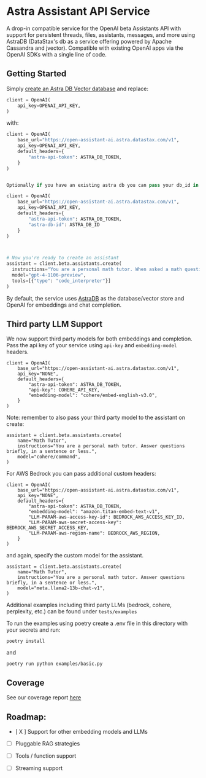 # Astra Assistant API Service

A drop-in compatible service for the OpenAI beta Assistants API with support for persistent threads, files, assistants, messages, and more using AstraDB (DataStax's db as a service offering powered by Apache Cassandra and jvector).
Compatible with existing OpenAI apps via the OpenAI SDKs with a single line of code.

## Getting Started

Simply [create an Astra DB Vector database](https://astra.datastax.com/signup) and replace:
```python
client = OpenAI(
    api_key=OPENAI_API_KEY,
)
```
with:
```python
client = OpenAI(
    base_url="https://open-assistant-ai.astra.datastax.com/v1", 
    api_key=OPENAI_API_KEY,
    default_headers={
        "astra-api-token": ASTRA_DB_TOKEN,
    }
)


Optionally if you have an existing astra db you can pass your db_id in a second header. Otherwise the system will create one on your behalf and name it `assistant_api_db` using your token. Note, this means that the first request will hang until your db is ready (could be a couple of minutes). This will only happen once.

client = OpenAI(
    base_url="https://open-assistant-ai.astra.datastax.com/v1", 
    api_key=OPENAI_API_KEY,
    default_headers={
        "astra-api-token": ASTRA_DB_TOKEN,
        "astra-db-id": ASTRA_DB_ID
    }
)



# Now you're ready to create an assistant
assistant = client.beta.assistants.create(
  instructions="You are a personal math tutor. When asked a math question, write and run code to answer the question.",
  model="gpt-4-1106-preview",
  tools=[{"type": "code_interpreter"}]
)
```

By default, the service uses [AstraDB](https://astra.datastax.com/signup) as the database/vector store and OpenAI for embeddings and chat completion.

## Third party LLM Support

We now support third party models for both embeddings and completion. Pass the api key of your service using `api-key` and `embedding-model` headers.

```
client = OpenAI(
    base_url="https://open-assistant-ai.astra.datastax.com/v1", 
    api_key="NONE",
    default_headers={
        "astra-api-token": ASTRA_DB_TOKEN,
        "api-key": COHERE_API_KEY,
        "embedding-model": "cohere/embed-english-v3.0",
    }
)
```


Note: remember to also pass your third party model to the assistant on create:

```
assistant = client.beta.assistants.create(
    name="Math Tutor",
    instructions="You are a personal math tutor. Answer questions briefly, in a sentence or less.",
    model="cohere/command",
)
```

For AWS Bedrock you can pass additional custom headers:

```
client = OpenAI(
    base_url="https://open-assistant-ai.astra.datastax.com/v1", 
    api_key="NONE",
    default_headers={
        "astra-api-token": ASTRA_DB_TOKEN,
        "embedding-model": "amazon.titan-embed-text-v1",
        "LLM-PARAM-aws-access-key-id": BEDROCK_AWS_ACCESS_KEY_ID,
        "LLM-PARAM-aws-secret-access-key": BEDROCK_AWS_SECRET_ACCESS_KEY,
        "LLM-PARAM-aws-region-name": BEDROCK_AWS_REGION,
    }
)
```

and again, specify the custom model for the assistant.

```
assistant = client.beta.assistants.create(
    name="Math Tutor",
    instructions="You are a personal math tutor. Answer questions briefly, in a sentence or less.",
    model="meta.llama2-13b-chat-v1",
)
```

Additional examples including third party LLMs (bedrock, cohere, perplexity, etc.) can be found under `tests/examples`


To run the examples using poetry create a .env file in this directory with your secrets and run:

    poetry install

and 

    poetry run python examples/basic.py

## Coverage

See our coverage report [here](./coverage.md)

## Roadmap:
 - [ X ] Support for other embedding models and LLMs
 - [ ] Pluggable RAG strategies
 - [ ] Tools / function support
 - [ ] Streaming support

